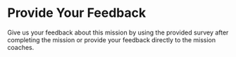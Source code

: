 # Provide Your Feedback

Give us your feedback about this mission by using the provided survey after completing the mission or provide your feedback directly to the mission coaches.
